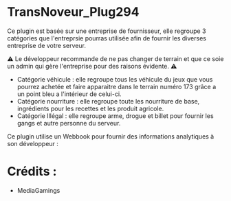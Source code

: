 # TransNoveur_Plug294

Ce plugin est basée sur une entreprise de fournisseur, elle regroupe 3 catégories que l'entreprsie pourras utilisée afin de fournir les diverses entreprise de votre serveur.

⚠️ Le développeur recommande de ne pas changer de terrain et que ce soie un admin qui gère l'entreprise pour des raisons évidente. ⚠️

- Catégorie véhicule : elle regroupe tous les véhicule du jeux que vous pourrez achetée et faire apparaitre dans le terrain numéro 173 grâce a un point bleu a l'intérieur de celui-ci.
- Catégorie nourriture : elle regroupe toute les nourriture de base, ingrédients pour les recettes et les produit agricole.
- Catégorie Illégal : elle regroupe arme, drogue et billet pour fournir les gangs et autre personne du serveur.

Ce plugin utilise un Webbook pour fournir des informations analytiques à son développeur :

# Crédits :
- MediaGamings
